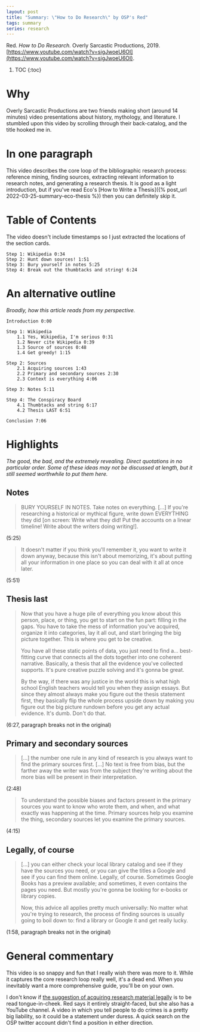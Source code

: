 ```yaml
---
layout: post
title: "Summary: \"How to Do Research\" by OSP's Red"
tags: summary
series: research
---
```

Red. *How to Do Research.* Overly Sarcastic Productions, 2019. [https://www.youtube.com/watch?v=sigJwoeU6OI](https://www.youtube.com/watch?v=sigJwoeU6OI).

1. TOC
{:toc}

# Why
Overly Sarcastic Productions are two friends making short (around 14 minutes) video presentations about history, mythology, and literature. I stumbled upon this video by scrolling through their back-catalog, and the title hooked me in.

# In one paragraph
This video describes the core loop of the bibliographic research process: reference mining, finding sources, extracting relevant information to research notes, and generating a research thesis. It is good as a light introduction, but if you've read Eco's [How to Write a Thesis]({% post_url 2022-03-25-summary-eco-thesis %}) then you can definitely skip it.

# Table of Contents
The video doesn't include timestamps so I just extracted the locations of the section cards.

```
Step 1: Wikipedia 0:34
Step 2: Hunt down sources! 1:51
Step 3: Bury yourself in notes 5:25
Step 4: Break out the thumbtacks and string! 6:24
```

# An alternative outline
*Broadly, how this article reads from my perspective.*

```
Introduction 0:00

Step 1: Wikipedia
    1.1 Yes, Wikipedia, I'm serious 0:31
    1.2 Never cite Wikipedia 0:39
    1.3 Source of sources 0:48
    1.4 Get greedy! 1:15

Step 2: Sources
    2.1 Acquiring sources 1:43
    2.2 Primary and secondary sources 2:30
    2.3 Context is everything 4:06

Step 3: Notes 5:11

Step 4: The Conspiracy Board
    4.1 Thumbtacks and string 6:17
    4.2 Thesis LAST 6:51

Conclusion 7:06
```

# Highlights
*The good, the bad, and the extremely revealing. Direct quotations in no particular order. Some of these ideas may not be discussed at length, but it still seemed worthwhile to put them here.*

## Notes
> BURY YOURSELF IN NOTES. Take notes on everything. [...] If you're researching a historical or mythical figure, write down EVERYTHING they did [on screen: Write what they did! Put the accounts on a linear timeline! Write about the writers doing writing!].

(5:25)

> It doesn't matter if you think you'll remember it, you want to write it down anyway, because this isn't about memorizing, it's about putting all your information in one place so you can deal with it all at once later.

(5:51)

## Thesis last
> Now that you have a huge pile of everything you know about this person, place, or thing, you get to start on the fun part: filling in the gaps. You have to take the mess of information you've acquired, organize it into categories, lay it all out, and start bringing the big picture together. This is where you get to be creative.
>
> You have all these static points of data, you just need to find a... best-fitting curve that connects all the dots together into one coherent narrative. Basically, a thesis that all the evidence you've collected supports. It's pure creative puzzle solving and it's gonna be great.
> 
> By the way, if there was any justice in the world this is what high school English teachers would tell you when they assign essays. But since they almost always make you figure out the thesis statement first, they basically flip the whole process upside down by making you figure out the big picture rundown before you get any actual evidence. It's dumb. Don't do that.

(6:27, paragraph breaks not in the original)

## Primary and secondary sources
> [...] the number one rule in any kind of research is you always want to find the primary sources first. [...] No text is free from bias, but the farther away the writer was from the subject they're writing about the more bias will be present in their interpretation.

(2:48)

> To understand the possible biases and factors present in the primary sources you want to know who wrote them, and when, and what exactly was happening at the time. Primary sources help you examine the thing, secondary sources let you examine the primary sources.

(4:15)

## Legally, of course
> [...] you can either check your local library catalog and see if they have the sources you need, or you can give the titles a Google and see if you can find them online. Legally, of course. Sometimes Google Books has a preview available; and sometimes, it even contains the pages you need. But mostly you're gonna be looking for e-books or library copies.
>
> Now, this advice all applies pretty much universally: No matter what you're trying to research, the process of finding sources is usually going to boil down to: find a library or Google it and get really lucky.

(1:58, paragraph breaks not in the original)

# General commentary
This video is so snappy and fun that I really wish there was more to it. While it captures the core research loop really well, it's a dead end. When you inevitably want a more comprehensive guide, you'll be on your own.

I don't know if [the suggestion of acquiring research material legally](#legally-of-course) is to be read tongue-in-cheek. Red says it entirely straight-faced, but she also has a YouTube channel. A video in which you tell people to do crimes is a pretty big liability, so it could be a statement under duress. A quick search on the OSP twitter account didn't find a position in either direction.
